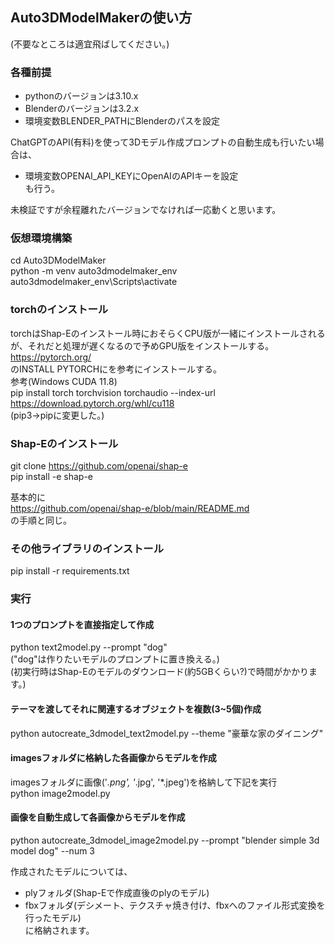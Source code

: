 ## Auto3DModelMakerの使い方
(不要なところは適宜飛ばしてください。)

### 各種前提
- pythonのバージョンは3.10.x  
- Blenderのバージョンは3.2.x  
- 環境変数BLENDER_PATHにBlenderのパスを設定  

ChatGPTのAPI(有料)を使って3Dモデル作成プロンプトの自動生成も行いたい場合は、  
- 環境変数OPENAI_API_KEYにOpenAIのAPIキーを設定  
も行う。  

未検証ですが余程離れたバージョンでなければ一応動くと思います。  

### 仮想環境構築
cd Auto3DModelMaker  
python -m venv auto3dmodelmaker_env  
auto3dmodelmaker_env\Scripts\activate  

### torchのインストール
torchはShap-Eのインストール時におそらくCPU版が一緒にインストールされるが、それだと処理が遅くなるので予めGPU版をインストールする。  
https://pytorch.org/  
のINSTALL PYTORCHにを参考にインストールする。  
参考(Windows CUDA 11.8)  
pip install torch torchvision torchaudio --index-url https://download.pytorch.org/whl/cu118  
(pip3->pipに変更した。)  

### Shap-Eのインストール
git clone https://github.com/openai/shap-e  
pip install -e shap-e  

基本的に  
https://github.com/openai/shap-e/blob/main/README.md  
の手順と同じ。  

### その他ライブラリのインストール
pip install -r requirements.txt  

### 実行
#### 1つのプロンプトを直接指定して作成
python text2model.py --prompt "dog"  
("dog"は作りたいモデルのプロンプトに置き換える。)  
(初実行時はShap-Eのモデルのダウンロード(約5GBくらい?)で時間がかかります。)  

#### テーマを渡してそれに関連するオブジェクトを複数(3~5個)作成
python autocreate_3dmodel_text2model.py --theme "豪華な家のダイニング"

#### imagesフォルダに格納した各画像からモデルを作成  
imagesフォルダに画像('*.png', '*.jpg', '*.jpeg')を格納して下記を実行  
python image2model.py  

#### 画像を自動生成して各画像からモデルを作成
python autocreate_3dmodel_image2model.py --prompt "blender simple 3d model dog" --num 3  

作成されたモデルについては、  
- plyフォルダ(Shap-Eで作成直後のplyのモデル)  
- fbxフォルダ(デシメート、テクスチャ焼き付け、fbxへのファイル形式変換を行ったモデル)  
に格納されます。  